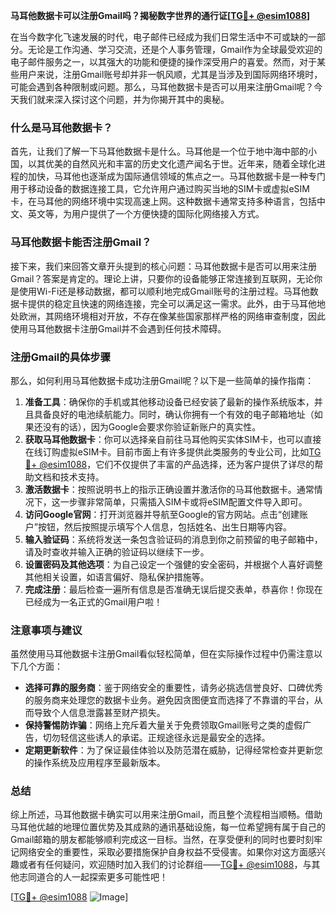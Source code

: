 **马耳他数据卡可以注册Gmail吗？揭秘数字世界的通行证[[TG💪+ @esim1088](https://t.me/s/esim1088)]**

在当今数字化飞速发展的时代，电子邮件已经成为我们日常生活中不可或缺的一部分。无论是工作沟通、学习交流，还是个人事务管理，Gmail作为全球最受欢迎的电子邮件服务之一，以其强大的功能和便捷的操作深受用户的喜爱。然而，对于某些用户来说，注册Gmail账号却并非一帆风顺，尤其是当涉及到国际网络环境时，可能会遇到各种限制或问题。那么，马耳他数据卡是否可以用来注册Gmail呢？今天我们就来深入探讨这个问题，并为你揭开其中的奥秘。

### 什么是马耳他数据卡？

首先，让我们了解一下马耳他数据卡是什么。马耳他是一个位于地中海中部的小国，以其优美的自然风光和丰富的历史文化遗产闻名于世。近年来，随着全球化进程的加快，马耳他也逐渐成为国际通信领域的焦点之一。马耳他数据卡是一种专门用于移动设备的数据连接工具，它允许用户通过购买当地的SIM卡或虚拟eSIM卡，在马耳他的网络环境中实现高速上网。这种数据卡通常支持多种语言，包括中文、英文等，为用户提供了一个方便快捷的国际化网络接入方式。

### 马耳他数据卡能否注册Gmail？

接下来，我们来回答文章开头提到的核心问题：马耳他数据卡是否可以用来注册Gmail？答案是肯定的。理论上讲，只要你的设备能够正常连接到互联网，无论你是使用Wi-Fi还是移动数据，都可以顺利地完成Gmail账号的注册过程。马耳他数据卡提供的稳定且快速的网络连接，完全可以满足这一需求。此外，由于马耳他地处欧洲，其网络环境相对开放，不存在像某些国家那样严格的网络审查制度，因此使用马耳他数据卡注册Gmail并不会遇到任何技术障碍。

### 注册Gmail的具体步骤

那么，如何利用马耳他数据卡成功注册Gmail呢？以下是一些简单的操作指南：

1. **准备工具**：确保你的手机或其他移动设备已经安装了最新的操作系统版本，并且具备良好的电池续航能力。同时，确认你拥有一个有效的电子邮箱地址（如果还没有的话），因为Google会要求你验证新账户的真实性。
2. **获取马耳他数据卡**：你可以选择亲自前往马耳他购买实体SIM卡，也可以直接在线订购虚拟eSIM卡。目前市面上有许多提供此类服务的专业公司，比如[TG💪+ @esim1088](https://t.me/s/esim1088)，它们不仅提供了丰富的产品选择，还为客户提供了详尽的帮助文档和技术支持。
3. **激活数据卡**：按照说明书上的指示正确设置并激活你的马耳他数据卡。通常情况下，这一步骤非常简单，只需插入SIM卡或将eSIM配置文件导入即可。
4. **访问Google官网**：打开浏览器并导航至Google的官方网站。点击“创建账户”按钮，然后按照提示填写个人信息，包括姓名、出生日期等内容。
5. **输入验证码**：系统将发送一条包含验证码的消息到你之前预留的电子邮箱中，请及时查收并输入正确的验证码以继续下一步。
6. **设置密码及其他选项**：为自己设定一个强健的安全密码，并根据个人喜好调整其他相关设置，如语言偏好、隐私保护措施等。
7. **完成注册**：最后检查一遍所有信息是否准确无误后提交表单，恭喜你！你现在已经成为一名正式的Gmail用户啦！

### 注意事项与建议

虽然使用马耳他数据卡注册Gmail看似轻松简单，但在实际操作过程中仍需注意以下几个方面：

- **选择可靠的服务商**：鉴于网络安全的重要性，请务必挑选信誉良好、口碑优秀的服务商来处理您的数据卡业务。避免因贪图便宜而选择了不靠谱的平台，从而导致个人信息泄露甚至财产损失。
- **保持警惕防诈骗**：网络上充斥着大量关于免费领取Gmail账号之类的虚假广告，切勿轻信这些诱人的承诺。正规途径永远是最安全的选择。
- **定期更新软件**：为了保证最佳体验以及防范潜在威胁，记得经常检查并更新您的操作系统及应用程序至最新版本。

### 总结

综上所述，马耳他数据卡确实可以用来注册Gmail，而且整个流程相当顺畅。借助马耳他优越的地理位置优势及其成熟的通讯基础设施，每一位希望拥有属于自己的Gmail邮箱的朋友都能够顺利完成这一目标。当然，在享受便利的同时也要时刻牢记网络安全的重要性，采取必要措施保护自身权益不受侵害。如果你对这方面感兴趣或者有任何疑问，欢迎随时加入我们的讨论群组——[TG💪+ @esim1088](https://t.me/s/esim1088)，与其他志同道合的人一起探索更多可能性吧！

[[TG💪+ @esim1088](https://t.me/s/esim1088) ![Image](https://i.postimg.cc/4NQfJmqS/Snipaste-2025-05-13-00-14-12.png)]